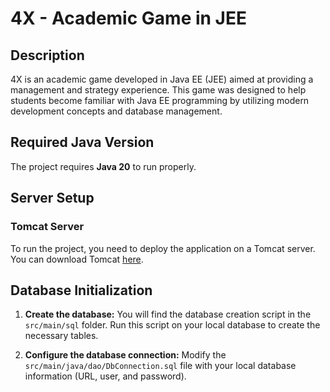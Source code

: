 # 4X - Academic Game in JEE

## Description

4X is an academic game developed in Java EE (JEE) aimed at providing a management and strategy experience. This game was designed to help students become familiar with Java EE programming by utilizing modern development concepts and database management.

## Required Java Version

The project requires **Java 20** to run properly.

## Server Setup

### Tomcat Server

To run the project, you need to deploy the application on a Tomcat server. You can download Tomcat [here](https://tomcat.apache.org/).

## Database Initialization

1. **Create the database:**
   You will find the database creation script in the `src/main/sql` folder. Run this script on your local database to create the necessary tables.

2. **Configure the database connection:**
   Modify the `src/main/java/dao/DbConnection.sql` file with your local database information (URL, user, and password).

